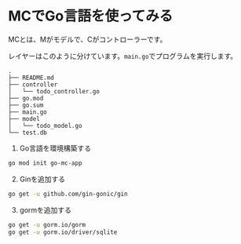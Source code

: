 # MCでGo言語を使ってみる
MCとは、Mがモデルで、Cがコントローラーです。

レイヤーはこのように分けています。`main.go`でプログラムを実行します。

```
.
├── README.md
├── controller
│   └── todo_controller.go
├── go.mod
├── go.sum
├── main.go
├── model
│   └── todo_model.go
└── test.db
```

1. Go言語を環境構築する
```bash
go mod init go-mc-app
```

2. Ginを追加する
```bash
go get -u github.com/gin-gonic/gin
```

3. gormを追加する
```bash
go get -u gorm.io/gorm
go get -u gorm.io/driver/sqlite
```